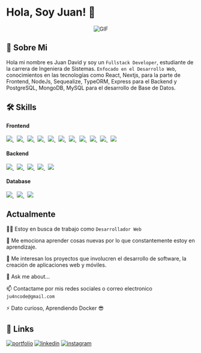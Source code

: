 
# Hola, Soy Juan! 👋

<p align="center" >
<img alt="GIF" src="https://media.giphy.com/media/zOvBKUUEERdNm/giphy.gif" />
</p>

## 🚀 Sobre Mi
Hola mi nombre es Juan David y soy un `Fullstack Developer`, estudiante de la carrera de Ingeniera de Sistemas. `Enfocado en el Desarrollo Web`, conocimientos en las tecnologías como React, Nextjs, para la parte de Frontend, NodeJs, Sequealize, TypeORM, Express para el Backend y PostgreSQL, MongoDB, MySQL para el desarrollo de Base de Datos.


## 🛠 Skills

<h4>Frontend </h4>
<p>
  <a href='https://developer.mozilla.org/en-US/docs/Web/Guide/HTML/HTML5'target="__blank">
    <img src="https://img.shields.io/badge/html5-e34f26.svg?&style=for-the-badge&logo=html5&logoColor=white" />
  </a>
  &nbsp;
  <a href='https://developer.mozilla.org/en-US/docs/Web/CSS'target="__blank">
    <img src="https://img.shields.io/badge/css3-1572B6.svg?&style=for-the-badge&logo=css3&logoColor=white" />
  </a>
  &nbsp;
  <a href='https://sass-lang.com/' target="__blank">
    <img src="https://img.shields.io/badge/sass-cc6699.svg?&style=for-the-badge&logo=sass&logoColor=white" />
  </a>
  &nbsp;
  <a href='https://developer.mozilla.org/en-US/docs/Web/JavaScript/Guide' target="__blank">
    <img src="https://img.shields.io/badge/javascript-F7DF1E.svg?&style=for-the-badge&logo=javascript&logoColor=black" />
  </a>
  &nbsp;
  <a href='https://www.typescriptlang.org/' target="__blank">
    <img src="https://img.shields.io/badge/typescript-007ACC.svg?&style=for-the-badge&logo=typescript&logoColor=white" />
  </a>
  &nbsp;
 <a href='https://www.react.org/' target="__blank">
   <img src='https://img.shields.io/badge/react-61DAFB?logoWidth=30&labelColor=black&style=for-the-badge&logo=react' />
 </a>
  &nbsp;
  <a href='https://redux.js.org/' target="__blank">
    <img src='https://img.shields.io/badge/redux-764ABC?logoWidth=30&labelColor=black&style=for-the-badge&logo=redux' />
  </a>
  &nbsp;
  <a href='https://nextjs.org/' target="__blank">
    <img src="https://img.shields.io/badge/next.js-ffffff?style=for-the-badge&logo=next.js&logoColor=000" />
  </a>
  &nbsp;
  <a href='https://tailwindcss.com/' target="__blank">
    <img src='https://img.shields.io/badge/tailwind css-38B2AC?logo=tailwind-css&logoColor=white&style=for-the-badge' />
  </a>
    &nbsp;
  <a href='https://styled-components.com/' target="__blank">
    <img src='https://img.shields.io/badge/styled%20components-38B2AC?logo=styled%20components&logoColor=white&style=for-the-badge&color=gray' />
  </a>
      &nbsp;
  <a href='https://getbootstrap.com/' target="__blank">
    <img src='https://img.shields.io/badge/Bootstrap-38B2AC?logo=styled%20components&logoColor=white&style=for-the-badge&color=blueviolet' />
  </a>
</p>

<h4>Backend</h4>
<p>
  <a href='https://nodejs.org/en/about/' target="__blank">
    <img src="https://img.shields.io/badge/node.js-339933?logo=node.js&logoWidth=30&labelColor=black&style=for-the-badge" />
  </a>
   &nbsp;
  <a href='https://expressjs.com/' target="__blank">
    <img src="https://img.shields.io/badge/Express-ffffff.svg?&style=for-the-badge&logo=express&logoColor=black" />
  </a> 
   &nbsp;
  <a href='https://www.php.net/' target="__blank">
    <img src="https://img.shields.io/badge/PHP-38B2AC?logo=phps&logoColor=white&style=for-the-badge&color=gray" />
  </a> 
   &nbsp;
  <a href='https://laravel.com/' target="__blank">
    <img src="https://img.shields.io/badge/Laravel-38B2AC?logo=Laravel&logoColor=white&style=for-the-badge&color=red" />
  </a> 
    &nbsp;
  <a href='https://graphql.org/' target="__blank">
    <img src="https://img.shields.io/badge/GraphQL-38B2AC?logo=GraphQL&logoColor=white&style=for-the-badge&color=E535AB" />
  </a> 
</p>

<h4>Database</h4>
<p>
<a href='https://www.mongodb.com/' target="__blank">
    <img src='https://img.shields.io/badge/mongo db-47A248?logo=mongodb&logoColor=white&style=for-the-badge' />
  </a>
  &nbsp;
  <a href='https://www.mysql.com/' target="__blank">
  <img src='https://img.shields.io/badge/-Mysql-4479A1?logo=Mysql&logoColor=white&style=for-the-badge'>
  </a>
   &nbsp;
  <a href='https://typeorm.io/' target="__blank">
  <img src='https://img.shields.io/badge/TypeORM-38B2AC?logo=TypeORM&logoColor=white&style=for-the-badge&color=blue'>
  </a>
</p>

## Actualmente
👩‍💻 Estoy en busca de trabajo como `Desarrollador Web`

🧠 Me emociona aprender cosas nuevas por lo que constantemente estoy en aprendizaje.


🤔 Me interesan los proyectos que involucren el desarrollo de software, la creación de aplicaciones web y móviles.

💬 Ask me about...

📫 Contactame por mis redes sociales o correo electronico `ju4ncode@gmail.com`

⚡️ Dato curioso, Aprendiendo Docker 😎


## 🔗 Links
[![portfolio](https://img.shields.io/badge/my_portfolio-000?style=for-the-badge&logo=ko-fi&logoColor=white)](https://juancode.vercel.app/)
[![linkedin](https://img.shields.io/badge/linkedin-0A66C2?style=for-the-badge&logo=linkedin&logoColor=white)](https://www.linkedin.com/in/juan-david-morales-paredes-617342224/)
[![instagram](https://img.shields.io/badge/instagram-1DA1F2?style=for-the-badge&logo=instagram&logoColor=white)](https://www.instagram.com/ju4n.code/)


